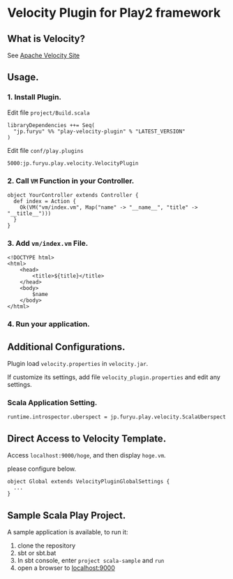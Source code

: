 # Velocity Plugin for Play2 framework
## What is Velocity?

See [Apache Velocity Site](http://velocity.apache.org/)

## Usage.

### 1. Install Plugin.

Edit file `project/Build.scala`

```
libraryDependencies ++= Seq(
  "jp.furyu" %% "play-velocity-plugin" % "LATEST_VERSION"
)
```

Edit file `conf/play.plugins`

```
5000:jp.furyu.play.velocity.VelocityPlugin
```

### 2. Call `VM` Function in your Controller.

```
object YourController extends Controller {
  def index = Action {
    Ok(VM("vm/index.vm", Map("name" -> "__name__", "title" -> "__title__")))
  }
}
```

### 3. Add `vm/index.vm` File.

```
<!DOCTYPE html>
<html>
    <head>
        <title>${title}</title>
    </head>
    <body>
        $name
    </body>
</html>
```

### 4. Run your application.

## Additional Configurations.

Plugin load `velocity.properties` in `velocity.jar`.

If customize its settings, add file `velocity_plugin.properties` and edit any settings.

### Scala Application Setting.

```
runtime.introspector.uberspect = jp.furyu.play.velocity.ScalaUberspect
```

## Direct Access to Velocity Template.

Access `localhost:9000/hoge`, and then display `hoge.vm`.

please configure below.

```
object Global extends VelocityPluginGlobalSettings {
  ...
}
```

## Sample Scala Play Project.

A sample application is available, to run it:

1. clone the repository
2. sbt or sbt.bat
3. In sbt console, enter `project scala-sample` and `run`
4. open a browser to [localhost:9000](http://localhost:9000)

